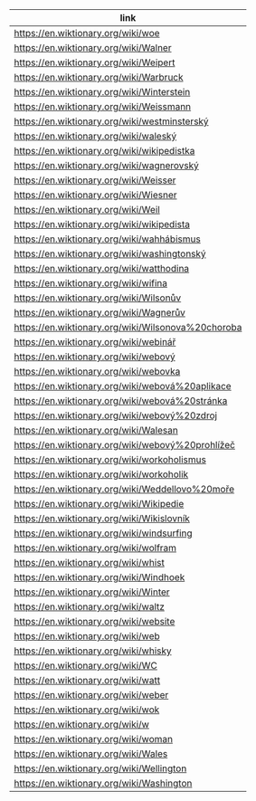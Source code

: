 |link|
|----|
|https://en.wiktionary.org/wiki/woe|
|https://en.wiktionary.org/wiki/Walner|
|https://en.wiktionary.org/wiki/Weipert|
|https://en.wiktionary.org/wiki/Warbruck|
|https://en.wiktionary.org/wiki/Winterstein|
|https://en.wiktionary.org/wiki/Weissmann|
|https://en.wiktionary.org/wiki/westminsterský|
|https://en.wiktionary.org/wiki/waleský|
|https://en.wiktionary.org/wiki/wikipedistka|
|https://en.wiktionary.org/wiki/wagnerovský|
|https://en.wiktionary.org/wiki/Weisser|
|https://en.wiktionary.org/wiki/Wiesner|
|https://en.wiktionary.org/wiki/Weil|
|https://en.wiktionary.org/wiki/wikipedista|
|https://en.wiktionary.org/wiki/wahhábismus|
|https://en.wiktionary.org/wiki/washingtonský|
|https://en.wiktionary.org/wiki/watthodina|
|https://en.wiktionary.org/wiki/wifina|
|https://en.wiktionary.org/wiki/Wilsonův|
|https://en.wiktionary.org/wiki/Wagnerův|
|https://en.wiktionary.org/wiki/Wilsonova%20choroba|
|https://en.wiktionary.org/wiki/webinář|
|https://en.wiktionary.org/wiki/webový|
|https://en.wiktionary.org/wiki/webovka|
|https://en.wiktionary.org/wiki/webová%20aplikace|
|https://en.wiktionary.org/wiki/webová%20stránka|
|https://en.wiktionary.org/wiki/webový%20zdroj|
|https://en.wiktionary.org/wiki/Walesan|
|https://en.wiktionary.org/wiki/webový%20prohlížeč|
|https://en.wiktionary.org/wiki/workoholismus|
|https://en.wiktionary.org/wiki/workoholik|
|https://en.wiktionary.org/wiki/Weddellovo%20moře|
|https://en.wiktionary.org/wiki/Wikipedie|
|https://en.wiktionary.org/wiki/Wikislovník|
|https://en.wiktionary.org/wiki/windsurfing|
|https://en.wiktionary.org/wiki/wolfram|
|https://en.wiktionary.org/wiki/whist|
|https://en.wiktionary.org/wiki/Windhoek|
|https://en.wiktionary.org/wiki/Winter|
|https://en.wiktionary.org/wiki/waltz|
|https://en.wiktionary.org/wiki/website|
|https://en.wiktionary.org/wiki/web|
|https://en.wiktionary.org/wiki/whisky|
|https://en.wiktionary.org/wiki/WC|
|https://en.wiktionary.org/wiki/watt|
|https://en.wiktionary.org/wiki/weber|
|https://en.wiktionary.org/wiki/wok|
|https://en.wiktionary.org/wiki/w|
|https://en.wiktionary.org/wiki/woman|
|https://en.wiktionary.org/wiki/Wales|
|https://en.wiktionary.org/wiki/Wellington|
|https://en.wiktionary.org/wiki/Washington|
